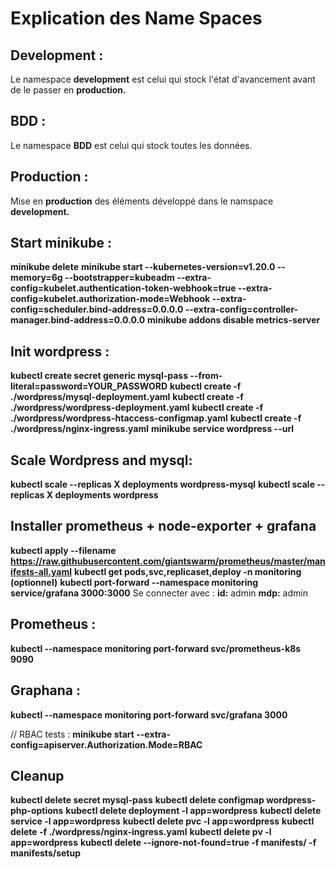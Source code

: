 # Explication des Name Spaces
## **Development :**
Le namespace **development** est celui qui stock l'état d'avancement avant de le passer en **production.**

## **BDD :**
Le namespace **BDD** est celui qui stock toutes les données.

## **Production :**
Mise en **production** des éléments développé dans le namspace **development.**


## **Start minikube :**
**minikube delete**
**minikube start --kubernetes-version=v1.20.0 --memory=6g --bootstrapper=kubeadm --extra-config=kubelet.authentication-token-webhook=true --extra-config=kubelet.authorization-mode=Webhook --extra-config=scheduler.bind-address=0.0.0.0 --extra-config=controller-manager.bind-address=0.0.0.0**
**minikube addons disable metrics-server**

## **Init wordpress :**
**kubectl create secret generic mysql-pass --from-literal=password=YOUR_PASSWORD**
**kubectl create -f ./wordpress/mysql-deployment.yaml**
**kubectl create -f ./wordpress/wordpress-deployment.yaml**
**kubectl create -f ./wordpress/wordpress-htaccess-configmap.yaml**
**kubectl create -f ./wordpress/nginx-ingress.yaml**
**minikube service wordpress --url**

## **Scale Wordpress and mysql:**
**kubectl scale --replicas X deployments wordpress-mysql**
**kubectl scale --replicas X deployments wordpress**

## **Installer prometheus + node-exporter + grafana**
**kubectl apply --filename https://raw.githubusercontent.com/giantswarm/prometheus/master/manifests-all.yaml**
**kubectl get pods,svc,replicaset,deploy -n monitoring (optionnel)**
**kubectl port-forward --namespace monitoring service/grafana 3000:3000**
Se connecter avec :
**id:** admin
**mdp:** admin


## **Prometheus :**
**kubectl --namespace monitoring port-forward svc/prometheus-k8s 9090**

## **Graphana :**
**kubectl --namespace monitoring port-forward svc/grafana 3000**

// RBAC tests :
**minikube start --extra-config=apiserver.Authorization.Mode=RBAC**


## **Cleanup**
**kubectl delete secret mysql-pass**
**kubectl delete configmap wordpress-php-options**
**kubectl delete deployment -l app=wordpress**
**kubectl delete service -l app=wordpress**
**kubectl delete pvc -l app=wordpress**
**kubectl delete -f ./wordpress/nginx-ingress.yaml**
**kubectl delete pv -l app=wordpress**
**kubectl delete --ignore-not-found=true -f manifests/ -f manifests/setup**
